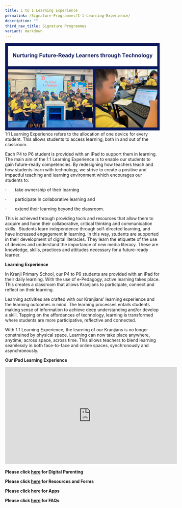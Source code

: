 ```yaml
---
title: 1 to 1 Learning Experience
permalink: /Signature-Programmes/1-1-Learning-Experience/
description: ""
third_nav_title: Signature Programmes
variant: markdown
---
```


![](/images/Our%20Curriculum/Signature%20Programmes/11%20Learning%20Experience/11%20Learning%20Experience/1_to_1_Learning_Experience_2024.png)
1:1 Learning Experience refers to the allocation of one device for every student. This allows students to access learning, both in and out of the classroom.

Each P4 to P6 student is provided with an iPad to support them in learning. The main aim of the 1:1 Learning Experience is to enable our students to gain future-ready competencies. By redesigning how teachers teach and how students learn with technology, we strive to create a positive and impactful teaching and learning environment which encourages our students to:

·&nbsp;&nbsp;&nbsp;&nbsp;&nbsp;&nbsp;&nbsp;take ownership of their learning

·&nbsp;&nbsp;&nbsp;&nbsp;&nbsp;&nbsp;&nbsp;participate in collaborative learning and

·&nbsp;&nbsp;&nbsp;&nbsp;&nbsp;&nbsp;&nbsp;extend their learning beyond the classroom.

This is achieved through providing tools and resources that allow them to acquire and hone their collaborative, critical thinking and communication skills.&nbsp; Students learn independence through self-directed learning, and have increased engagement in learning. In this way, students are supported in their development of digital literacies. They learn the etiquette of the use of devices and understand the importance of new media literacy. These are knowledge, skills, practices and attitudes necessary for a future-ready learner.&nbsp; &nbsp;

  
**Learning Experience**  
  

In Kranji Primary School, our P4 to P6 students are provided with an iPad for their daily learning. With the use of e-Pedagogy, active learning takes place. This creates a classroom that allows Kranjians to participate, connect and reflect on their learning.&nbsp;

Learning activities are crafted with our Kranjians' learning experience and the learning outcomes in mind. The learning processes entails students making sense of information to achieve deep understanding and/or develop a skill. Tapping on the affordances of technology, learning is transformed where students are more participative, reflective and connected.&nbsp;

  

With 1:1 Learning Experience, the learning of our Kranjians is no longer constrained by physical space. Learning can now take place anywhere, anytime; across space, across time. This allows teachers to blend learning seamlessly in both face-to-face and online spaces, synchronously and asynchronously.&nbsp;  
  
  
  
  
**Our iPad Learning Experience**

<iframe width="560" height="315" src="https://www.youtube.com/embed/yM4ZJyPLIgw" title="YouTube video player" frameborder="0" allow="accelerometer; autoplay; clipboard-write; encrypted-media; gyroscope; picture-in-picture" allowfullscreen=""></iframe>

**Please click [here](/1-1-learning-experience/Digital-Parenting/) for Digital Parenting**

**Please click [here](/1-1-learning-experience/Resources-and-Forms/) for Resources and Forms**

**Please click [here](/1-1-learning-experience/Apps/) for Apps**

**Please click [here](/1-1-learning-experience/FAQs/) for FAQs**